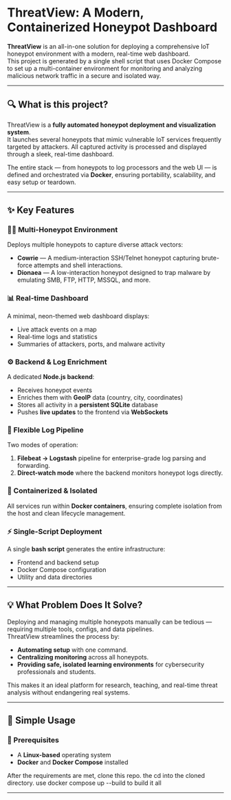 # ThreatView: A Modern, Containerized Honeypot Dashboard

**ThreatView** is an all-in-one solution for deploying a comprehensive IoT honeypot environment with a modern, real-time web dashboard.  
This project is generated by a single shell script that uses Docker Compose to set up a multi-container environment for monitoring and analyzing malicious network traffic in a secure and isolated way.

---

## 🔍 What is this project?

ThreatView is a **fully automated honeypot deployment and visualization system**.  
It launches several honeypots that mimic vulnerable IoT services frequently targeted by attackers. All captured activity is processed and displayed through a sleek, real-time dashboard.

The entire stack — from honeypots to log processors and the web UI — is defined and orchestrated via **Docker**, ensuring portability, scalability, and easy setup or teardown.

---

## ✨ Key Features

### 🕵️‍♂️ Multi-Honeypot Environment
Deploys multiple honeypots to capture diverse attack vectors:

- **Cowrie** — A medium-interaction SSH/Telnet honeypot capturing brute-force attempts and shell interactions.  
- **Dionaea** — A low-interaction honeypot designed to trap malware by emulating SMB, FTP, HTTP, MSSQL, and more.

### 📊 Real-time Dashboard
A minimal, neon-themed web dashboard displays:
- Live attack events on a map  
- Real-time logs and statistics  
- Summaries of attackers, ports, and malware activity  

### ⚙️ Backend & Log Enrichment
A dedicated **Node.js backend**:
- Receives honeypot events  
- Enriches them with **GeoIP** data (country, city, coordinates)  
- Stores all activity in a **persistent SQLite** database  
- Pushes **live updates** to the frontend via **WebSockets**  

### 🔄 Flexible Log Pipeline
Two modes of operation:
1. **Filebeat → Logstash** pipeline for enterprise-grade log parsing and forwarding.  
2. **Direct-watch mode** where the backend monitors honeypot logs directly.

### 🧩 Containerized & Isolated
All services run within **Docker containers**, ensuring complete isolation from the host and clean lifecycle management.

### ⚡ Single-Script Deployment
A single **bash script** generates the entire infrastructure:
- Frontend and backend setup  
- Docker Compose configuration  
- Utility and data directories  

---

## 💡 What Problem Does It Solve?

Deploying and managing multiple honeypots manually can be tedious — requiring multiple tools, configs, and data pipelines.  
ThreatView streamlines the process by:

- **Automating setup** with one command.  
- **Centralizing monitoring** across all honeypots.  
- **Providing safe, isolated learning environments** for cybersecurity professionals and students.

This makes it an ideal platform for research, teaching, and real-time threat analysis without endangering real systems.

---

## 🚀 Simple Usage

### 🔧 Prerequisites
- A **Linux-based** operating system  
- **Docker** and **Docker Compose** installed  

After the requirements are met, clone this repo. the cd into the cloned directory. use docker compose up --build to build it all

---


